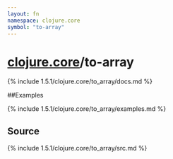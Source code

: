 ```yaml
---
layout: fn
namespace: clojure.core
symbol: "to-array"
---
```


# [clojure.core](../)/to-array

{% include 1.5.1/clojure.core/to_array/docs.md %}

##Examples

{% include 1.5.1/clojure.core/to_array/examples.md %}
## Source
{% include 1.5.1/clojure.core/to_array/src.md %}

